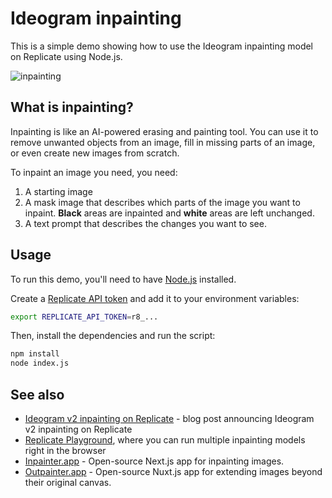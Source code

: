 # Ideogram inpainting

This is a simple demo showing how to use the Ideogram inpainting model on Replicate using Node.js.

![inpainting](https://github.com/user-attachments/assets/2618ebc3-66fc-4d9b-9399-fcd57d07835a)

## What is inpainting?

Inpainting is like an AI-powered erasing and painting tool. You can use it to remove unwanted objects from an image, fill in missing parts of an image, or even create new images from scratch.

To inpaint an image you need, you need:

1. A starting image
2. A mask image that describes which parts of the image you want to inpaint. **Black** areas are inpainted and **white** areas are left unchanged.
3. A text prompt that describes the changes you want to see.


## Usage

To run this demo, you'll need to have [Node.js](https://nodejs.org) installed.

Create a [Replicate API token](https://replicate.com/account/api-tokens) and add it to your environment variables:

```sh
export REPLICATE_API_TOKEN=r8_...
```

Then, install the dependencies and run the script:

```sh
npm install
node index.js
```

## See also

- [Ideogram v2 inpainting on Replicate](https://replicate.com/blog/ideogram-v2-inpainting) - blog post announcing Ideogram v2 inpainting on Replicate
- [Replicate Playground](https://replicate.com/playground), where you can run multiple inpainting models right in the browser
- [Inpainter.app](https://github.com/replicate/inpainter) - Open-source Next.js app for inpainting images.
- [Outpainter.app](https://github.com/replicate/outpainter) - Open-source Nuxt.js app for extending images beyond their original canvas.